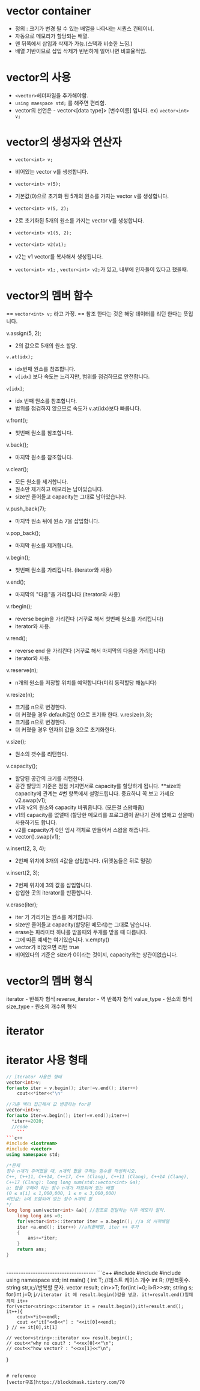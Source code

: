 # vector container
- 정의 : 크기가 변경 될 수 있는 배열을 나타내는 시퀀스 컨테이너.
- 자동으로 메모리가 할당되는 배열.
- 맨 뒤쪽에서 삽입과 삭제가 가능.(스택과 비슷한 느낌.)
- 배열 기반이므로 삽입 삭제가 빈번하게 일어나면 비효율적임.

# vector의 사용

- `<vector>`헤더파일을 추가해야함.
- `using maespace std;` 를 해주면 편리함.
-   vector의 선언은 - vector<[data type]> [변수이름] 입니다.
    ex) `vector<int> v;`

# vector의 생성자와 연산자
- `vector<int> v;`
- 비어있는 vector v를 생성합니다.

- `vector<int> v(5);`
- 기본값(0)으로 초기화 된 5개의 원소를 가지는 vector v를 생성합니다.

- `vector<int> v(5, 2);`
- 2로 초기화된 5개의 원소를 가지는 vector v를 생성합니다.

- `vector<int> v1(5, 2);`
- `vector<int> v2(v1);`
- v2는 v1 vector를 복사해서 생성됩니다.
- `vector<int> v1;` , `vector<int> v2;`가 있고, 
  내부에 인자들이 있다고 했을때.


# vector의 멤버 함수
== `vector<int> v;` 라고 가정.
== 참조 한다는 것은 해당 데이터를 리턴 한다는 뜻입니다.

v.assign(5, 2);
- 2의 값으로 5개의 원소 할당.

`v.at(idx);`
- idx번째 원소를 참조합니다.
- `v[idx]` 보다 속도는 느리지만, 범위를 점검하므로 안전합니다.

`v[idx]`;
- idx 번째 원소를 참조합니다.
- 범위를 점검하지 않으므로 속도가 v.at(idx)보다 빠릅니다.

v.front();
- 첫번째 원소를 참조합니다.

v.back();
- 마지막 원소를 참조합니다.

v.clear();
- 모든 원소를 제거합니다.
- 원소만 제거하고 메모리는 남아있습니다.
- size만 줄어들고 capacity는 그대로 남아있습니다.

v.push_back(7);
- 마지막 원소 뒤에 원소 7을 삽입합니다.

v.pop_back();
- 마지막 원소를 제거합니다.

v.begin();
- 첫번째 원소를 가리킵니다. (iterator와 사용)

v.end();
- 마지막의 "다음"을 가리킵니다 (iterator와 사용)

v.rbegin();
- reverse begin을 가리킨다 (거꾸로 해서 첫번째 원소를 가리킵니다)
- iterator와 사용.

v.rend();
- reverse end 을 가리킨다 (거꾸로 해서 마지막의 다음을 가리킵니다)
- iterator와 사용.

v.reserve(n);
- n개의 원소를 저장할 위치를 예약합니다(미리 동적할당 해놉니다)

v.resize(n);
- 크기를 n으로 변경한다.
- 더 커졌을 경우 default값인 0으로 초기화 한다.
v.resize(n,3);
- 크기를 n으로 변경한다.
- 더 커졌을 경우 인자의 값을 3으로 초기화한다.


 


v.size();
- 원소의 갯수를 리턴한다.

v.capacity();
- 할당된 공간의 크기를 리턴한다.
- 공간 할당의 기준은 점점 커지면서로 capacity를 할당하게 됩니다.
**size와 capacity에 관계는 4번 항목에서 설명드립니다. 중요하니 꼭 보고 가세요
v2.swap(v1);
- v1과 v2의 원소와 capacity 바꿔줍니다. (모든걸 스왑해줌)
- v1의 capacity를 없앨때 (할당한 메모리를 프로그램이 끝나기 전에 없애고 싶을때) 사용하기도 합니다.
- v2를 capacity가 0인 임시 객체로 만들어서 스왑을 해줍니다.
- vector<int>().swap(v1);

v.insert(2, 3, 4);
- 2번째 위치에 3개의 4값을 삽입합니다. (뒤엣놈들은 뒤로 밀림)

v.insert(2, 3);
- 2번째 위치에 3의 값을 삽입합니다.
- 삽입한 곳의 iterator를 반환합니다.

v.erase(iter);
- iter 가 가리키는 원소를 제거합니다.
- size만 줄어들고 capacity(할당된 메모리)는 그대로 남습니다.
- erase는 파라미터 하나를 받을때와 두개를 받을 때 다릅니다.
- 그에 따른 예제는 여기있습니다.
v.empty()
- vector가 비었으면 리턴 true
- 비어있다의 기준은 size가 0이라는 것이지, capacity와는 상관이없습니다.

# vector의 멤버 형식

iterator - 반복자 형식
reverse_iterator - 역 반복자 형식
value_type - 원소의 형식
size_type - 원소의 개수의 형식
# iterator

# iterator 사용 형태
```c++
// iterator 사용한 형태
vector<int>v;
for(auto iter = v.begin(); iter!=v.end(); iter++)
    cout<<*iter<<"\n"

//기존 벡터 접근해서 값 변경하는 for문
vector<int>v;
for(auto iter=v.begin(); iter!=v.end();iter++)
  *iter+=2020;
  //code
    ```
```c++
#include <iostream>
#include <vector>
using namespace std;

/*문제
정수 n개가 주어졌을 때, n개의 합을 구하는 함수를 작성하시오.
C++, C++11, C++14, C++17, C++ (Clang), C++11 (Clang), C++14 (Clang), 
C++17 (Clang): long long sum(std::vector<int> &a);
a: 합을 구해야 하는 정수 n개가 저장되어 있는 배열 
(0 ≤ a[i] ≤ 1,000,000, 1 ≤ n ≤ 3,000,000)
리턴값: a에 포함되어 있는 정수 n개의 합
*/
long long sum(vector<int> &a){ //참조로 전달하는 이유 메모리 절약.
    long long ans =0;
    for(vector<int>::iterator iter = a.begin(); //a 의 시작배열
    iter <a.end(); iter++) //a의끝배열, iter ++ 추가
    {
        ans+=*iter;
    }
    return ans;
}
```
<br>
-------------------------------------
```c++
#include <iostream>
#include <string>
#include <vector>
using namespace std;
 int main()
{   
    int T; //테스트 케이스 개수
    int R; //반복횟수.
    string str,x;//반복할 문자.
    vector<string> result;
    cin>>T;
    for(int i=0; i<T;i++){
        cin>>R>>str;
        string s; 
        for(int j=0; j<str.size(); j++){
            for(int k=0;k<R;k++)
                s += str[j];
        }
        result.push_back(s); // 뒤에다가 s원소 넣어줌.
    }

    //iterator it 에 result.begin()값을 넣고. it!=result.end()일때 까지 it++
    for(vector<string>::iterator it = result.begin();it!=result.end(); it++){
        cout<<*it<<endl;
        cout <<"it["<<0<<"] : "<<it[0]<<endl;
    } // == it[0],it[1]
    
    // vector<string>::iterator xx= result.begin();
    // cout<<"why no cout? : "<<xx[0]<<"\n";
    // cout<<"how vector? : "<<xx[1]<<"\n";
}

```

# reference
[vector구조]https://blockdmask.tistory.com/70
